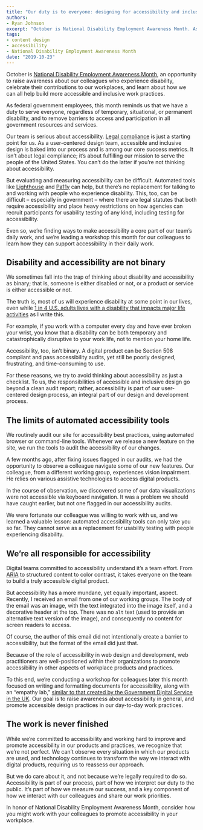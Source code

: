 ```yaml
---
title: "Our duty is to everyone: designing for accessibility and inclusion"
authors:
- Ryan Johnson
excerpt: "October is National Disability Employment Awareness Month. As federal government employees, this month reminds us that we have a duty to serve everyone, regardless of temporary, situational, or permanent disability, and to remove barriers to access and participation in all government resources and services."
tags:
- content design
- accessibility
- National Disability Employment Awareness Month
date: "2019-10-23"
---
```


October is [National Disability Employment Awareness Month](https://www.dol.gov/odep/topics/ndeam/), an opportunity to raise awareness about our colleagues who experience disability, celebrate their contributions to our workplaces, and learn about how we can all help build more accessible and inclusive work practices.

As federal government employees, this month reminds us that we have a duty to serve everyone, regardless of temporary, situational, or permanent disability, and to remove barriers to access and participation in all government resources and services.

Our team is serious about accessibility. [Legal compliance](https://www.section508.gov/manage/laws-and-policies) is just a starting point for us. As a user-centered design team, accessible and inclusive design is baked into our process and is among our core success metrics. It isn’t about legal compliance; it’s about fulfilling our mission to serve the people of the United States. You can’t do the latter if you’re not thinking about accessibility.

But evaluating and measuring accessibility can be difficult. Automated tools like [Lighthouse](https://developers.google.com/web/tools/lighthouse) and [Pa11y](https://pa11y.org/) can help, but there’s no replacement for talking to and working with people who experience disability. This, too, can be difficult – especially in government – where there are legal statutes that both require accessibility and place heavy restrictions on how agencies can recruit participants for usability testing of any kind, including testing for accessibility.

Even so, we’re finding ways to make accessibility a core part of our team’s daily work, and we’re leading a workshop this month for our colleagues to learn how they can support accessibility in their daily work.

## Disability and accessibility are not binary

We sometimes fall into the trap of thinking about disability and accessibility as binary; that is, someone is either disabled or not, or a product or service is either accessible or not.

The truth is, most of us will experience disability at some point in our lives, even while [1 in 4 U.S. adults lives with a disability that impacts major life activities](https://www.cdc.gov/media/releases/2018/p0816-disability.html) as I write this.

For example, if you work with a computer every day and have ever broken your wrist, you know that a disability can be both temporary and catastrophically disruptive to your work life, not to mention your home life.

Accessibility, too, isn’t binary. A digital product can be Section 508 compliant and pass accessibility audits, yet still be poorly designed, frustrating, and time-consuming to use.

For these reasons, we try to avoid thinking about accessibility as just a checklist. To us, the responsibilities of accessible and inclusive design go beyond a clean audit report; rather, accessibility is part of our user-centered design process, an integral part of our design and development process.

## The limits of automated accessibility tools

We routinely audit our site for accessibility best practices, using automated browser or command-line tools. Whenever we release a new feature on the site, we run the tools to audit the accessibility of our changes.

A few months ago, after fixing issues flagged in our audits, we had the opportunity to observe a colleague navigate some of our new features. Our colleague, from a different working group, experiences vision impairment. He relies on various assistive technologies to access digital products.

In the course of observation, we discovered some of our data visualizations were not accessible via keyboard navigation. It was a problem we should have caught earlier, but not one flagged in our accessibility audits.

We were fortunate our colleague was willing to work with us, and we learned a valuable lesson: automated accessibility tools can only take you so far. They cannot serve as a replacement for usability testing with people experiencing disability.

## We’re all responsible for accessibility

Digital teams committed to accessibility understand it’s a team effort. From [ARIA](https://developer.mozilla.org/en-US/docs/Web/Accessibility/ARIA) to structured content  to color contrast, it takes everyone on the team to build a truly accessible digital product.

But accessibility has a more mundane, yet equally important, aspect. Recently, I received an email from one of our working groups. The body of the email was an image, with the text integrated into the image itself, and a decorative header at the top. There was no `alt` text (used to provide an alternative text version of the image), and consequently no content for screen readers to access.

Of course, the author of this email did not intentionally create a barrier to accessibility, but the format of the email did just that.

Because of the role of accessibility in web design and development, web practitioners are well-positioned within their organizations to promote accessibility in other aspects of workplace products and practices.

To this end, we’re conducting a workshop for colleagues later this month focused on writing and formatting documents for accessibility, along with an “empathy lab,” [similar to that created by the Government Digital Service in the UK](https://gds.blog.gov.uk/2018/06/20/creating-the-uk-governments-accessibility-empathy-lab/). Our goal is to raise awareness about accessibility in general, and promote accessible design practices in our day-to-day work practices.

## The work is never finished

While we’re committed to accessibility and working hard to improve and promote accessibility in our products and practices, we recognize that we’re not perfect. We can’t observe every situation in which our products are used, and technology continues to transform the way we interact with digital products, requiring us to reassess our approach.

But we do care about it, and not because we’re legally required to do so. Accessibility is part of our process, part of how we interpret our duty to the public. It’s part of how we measure our success, and a key component of how we interact with our colleagues and share our work priorities.

In honor of National Disability Employment Awareness Month, consider how you might work with your colleagues to promote accessibility in your workplace.

